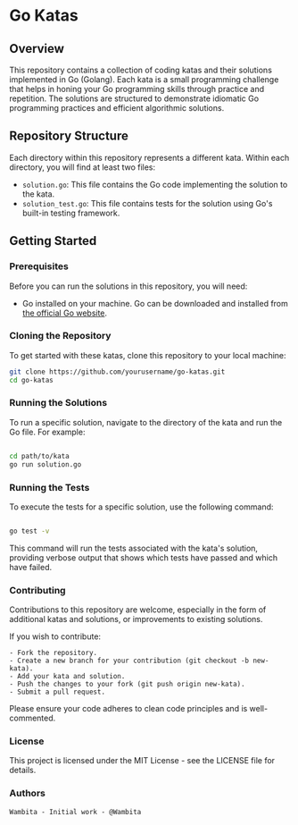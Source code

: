 # Go Katas

## Overview

This repository contains a collection of coding katas and their solutions implemented in Go (Golang). Each kata is a small programming challenge that helps in honing your Go programming skills through practice and repetition. The solutions are structured to demonstrate idiomatic Go programming practices and efficient algorithmic solutions.

## Repository Structure

Each directory within this repository represents a different kata. Within each directory, you will find at least two files:
- `solution.go`: This file contains the Go code implementing the solution to the kata.
- `solution_test.go`: This file contains tests for the solution using Go's built-in testing framework.

## Getting Started

### Prerequisites

Before you can run the solutions in this repository, you will need:
- Go installed on your machine. Go can be downloaded and installed from [the official Go website](https://golang.org/dl/).

### Cloning the Repository

To get started with these katas, clone this repository to your local machine:

```bash
git clone https://github.com/yourusername/go-katas.git
cd go-katas

```
### Running the Solutions

To run a specific solution, navigate to the directory of the kata and run the Go file. For example:

```bash

cd path/to/kata
go run solution.go

```
### Running the Tests

To execute the tests for a specific solution, use the following command:

```bash

go test -v
```
This command will run the tests associated with the kata's solution, providing verbose output that shows which tests have passed and which have failed.

### Contributing

Contributions to this repository are welcome, especially in the form of additional katas and solutions, or improvements to existing solutions.

If you wish to contribute:

    - Fork the repository.
    - Create a new branch for your contribution (git checkout -b new-kata).
    - Add your kata and solution.
    - Push the changes to your fork (git push origin new-kata).
    - Submit a pull request.

Please ensure your code adheres to clean code principles and is well-commented.

### License

This project is licensed under the MIT License - see the LICENSE file for details.

### Authors

    Wambita - Initial work - @Wambita